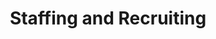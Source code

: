 ---
title: Staffing and Recruiting
slug: staffing-and-recruiting
taxonomy:
	tag: industry
content:
    items:
        '@taxonomy.industry': staffing-and-recruiting
    order:
        by: date
        dir: desc
---